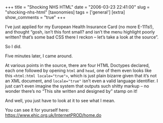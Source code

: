 +++
title = "Shocking NHS HTML"
date = "2006-03-23 22:41:00"
slug = "shocking-nhs-html"
[taxonomies]
tags = ['general']
[extra]
show_comments = "true"
+++

I’ve just applied for my European Health Insurance Card (no more E-111s!), and thought “gosh, isn’t this font small? and isn’t the menu highlight poorly written? that’s some bad CSS there I reckon – let’s take a look at the source”.

So I did.

Five minutes later, I came around.

At various points in the source, there are four HTML Doctypes declared, each one followed by opening `html` and `head`, one of them even looks like this `<html:html locale="true">`, which is just plain bizarre given that it’s not an XML document, and `locale="true"` isn’t even a valid language identifier. I just can’t even imagine the system that outputs such shitty markup – no wonder there’s no “This site written and designed by” stamp on it!

And well, you just have to look at it to see what I mean.

You can see it for yourself here: <https://www.ehic.org.uk/InternetPROD/home.do>
